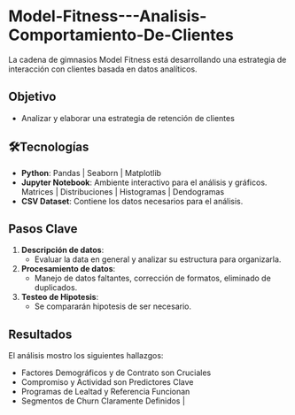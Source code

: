 # Model-Fitness---Analisis-Comportamiento-De-Clientes
La cadena de gimnasios Model Fitness está desarrollando una estrategia de interacción con clientes basada en datos analíticos.

## Objetivo
- Analizar y elaborar una estrategia de retención de clientes

## 🛠️Tecnologías
- **Python**: Pandas | Seaborn | Matplotlib
- **Jupyter Notebook**: Ambiente interactivo para el análisis y gráficos. Matrices | Distribuciones | Histogramas | Dendogramas
- **CSV Dataset**: Contiene los datos necesarios para el análisis.

## Pasos Clave
1. **Descripción de datos**:
   - Evaluar la data en general y analizar su estructura para organizarla.
2. **Procesamiento de datos**:
   - Manejo de datos faltantes, corrección de formatos, eliminado de duplicados.
3. **Testeo de Hipotesis**:
   - Se compararán hipotesis de ser necesario.

## Resultados
El análisis mostro los siguientes hallazgos:
- Factores Demográficos y de Contrato son Cruciales
- Compromiso y Actividad son Predictores Clave
- Programas de Lealtad y Referencia Funcionan
- Segmentos de Churn Claramente Definidos |

